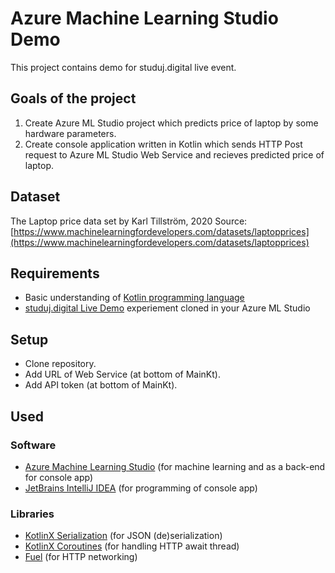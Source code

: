 # Azure Machine Learning Studio Demo

This project contains demo for studuj.digital live event.

## Goals of the project
 1. Create Azure ML Studio project which predicts price of laptop by some hardware parameters.
 2. Create console application written in Kotlin which sends HTTP Post request to Azure ML Studio Web Service and recieves predicted price of laptop.

## Dataset
The Laptop price data set by Karl Tillström, 2020
Source: [https://www.machinelearningfordevelopers.com/datasets/laptopprices](https://www.machinelearningfordevelopers.com/datasets/laptopprices)

## Requirements

 - Basic understanding of [Kotlin programming language](https://kotlinlang.org/)
 - [studuj.digital Live Demo](https://gallery.cortanaintelligence.com/Experiment/studuj-digital-Live-demo) experiement cloned in your Azure ML Studio

## Setup
 - Clone repository.
 - Add URL of Web Service (at bottom of MainKt).
 - Add API token (at bottom of MainKt).

## Used
### Software
 - [Azure Machine Learning Studio](https://studio.azureml.net/) (for machine learning and as a back-end for console app)
 - [JetBrains IntelliJ IDEA](https://www.jetbrains.com/idea/) (for programming of console app)

### Libraries

 - [KotlinX Serialization](https://github.com/Kotlin/kotlinx.serialization) (for JSON (de)serialization)
 - [KotlinX Coroutines](https://github.com/Kotlin/kotlinx.coroutines) (for handling HTTP await thread)
 - [Fuel](https://github.com/kittinunf/fuel) (for HTTP networking)